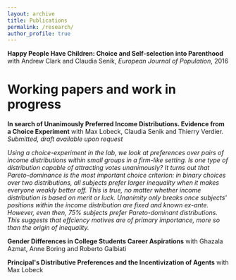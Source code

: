 ```yaml
---
layout: archive
title: Publications
permalink: /research/
author_profile: true
---
```


<b>Happy People Have Children: Choice and Self-selection into Parenthood</b>
with Andrew Clark and Claudia Senik, <i>European Journal of Population</i>, 2016

# Working papers and work in progress
<b>In search of Unanimously Preferred Income Distributions. Evidence from a Choice Experiment</b>
with Max Lobeck, Claudia Senik and Thierry Verdier. <i>Submitted, draft available upon request</i>

<i> Using a choice-experiment in the lab, we look at preferences over pairs of income distributions
within small groups in a firm-like setting. Is one type of distribution capable of attracting votes
unanimously? It turns out that Pareto-dominance is the most important choice criterion: in
binary choices over two distributions, all subjects prefer larger inequality when it makes everyone
weakly better off. This is true, no matter whether income distribution is based on merit or luck.
Unanimity only breaks once subjects' positions within the income distribution are fixed and
known ex-ante. However, even then, 75% subjects prefer Pareto-dominant distributions. This
suggests that effciency motives are of primary importance, more so than the origin of inequality.</i>

<b>Gender Differences in College Students Career Aspirations</b>
with Ghazala Azmat, Anne Boring and Roberto Galbiati

<b>Principal's Distributive Preferences and the Incentivization of Agents</b>
with Max Lobeck
